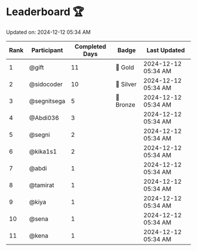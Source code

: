 # Leaderboard 🏆

Updated on: 2024-12-12 05:34 AM

| Rank | Participant       | Completed Days | Badge      | Last Updated         |
|------|-------------------|----------------|------------|----------------------|
| 1    | @gift             | 11             | 🏅 Gold     | 2024-12-12 05:34 AM |
| 2    | @sidocoder        | 10             | 🥈 Silver   | 2024-12-12 05:34 AM |
| 3    | @segnitsega       | 5              | 🥉 Bronze   | 2024-12-12 05:34 AM |
| 4    | @Abdi036          | 3              |            | 2024-12-12 05:34 AM |
| 5    | @segni            | 2              |            | 2024-12-12 05:34 AM |
| 6    | @kika1s1          | 2              |            | 2024-12-12 05:34 AM |
| 7    | @abdi             | 1              |            | 2024-12-12 05:34 AM |
| 8    | @tamirat          | 1              |            | 2024-12-12 05:34 AM |
| 9    | @kiya             | 1              |            | 2024-12-12 05:34 AM |
| 10   | @sena             | 1              |            | 2024-12-12 05:34 AM |
| 11   | @kena             | 1              |            | 2024-12-12 05:34 AM |
